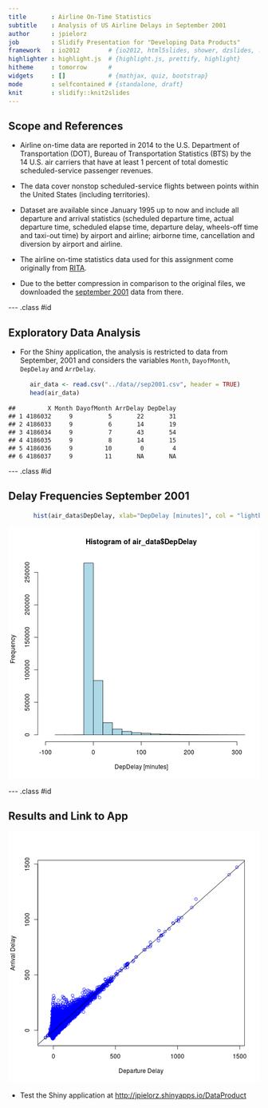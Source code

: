 ```yaml
---
title       : Airline On-Time Statistics
subtitle    : Analysis of US Airline Delays in September 2001
author      : jpielorz
job         : Slidify Presentation for "Developing Data Products"
framework   : io2012        # {io2012, html5slides, shower, dzslides, ...}
highlighter : highlight.js  # {highlight.js, prettify, highlight}
hitheme     : tomorrow      # 
widgets     : []            # {mathjax, quiz, bootstrap}
mode        : selfcontained # {standalone, draft}
knit        : slidify::knit2slides
---
```


## Scope and References


- Airline on-time data are reported in 2014 to the U.S. Department of Transportation (DOT), Bureau of Transportation             Statistics (BTS) by the 14 U.S. air carriers that have at least 1 percent of total domestic scheduled-service passenger revenues. 

- The data cover nonstop scheduled-service flights between points within the United States (including territories). 

- Dataset are available since January 1995 up to now and include all departure and arrival statistics (scheduled departure time, actual departure time, scheduled elapse time, departure delay, wheels-off time and taxi-out time) by airport and airline; airborne time, cancellation and diversion by airport and airline.

- The airline on-time statistics data used for this assignment come originally from [RITA](http://www.transtats.bts.gov/OT_Delay/OT_DelayCause1.asp?pn=1).

- Due to the better compression in comparison to the original files, we downloaded the [september 2001](http://stat-computing.org/dataexpo/2009/2001.csv.bz2) data from there.

--- .class #id 

## Exploratory Data Analysis

- For the Shiny application, the analysis is restricted to data from September, 2001 and considers the variables `Month`, `DayofMonth`, `DepDelay` and `ArrDelay`.



```r
      air_data <- read.csv("../data//sep2001.csv", header = TRUE)
      head(air_data)
```

```
##         X Month DayofMonth ArrDelay DepDelay
## 1 4186032     9          5       22       31
## 2 4186033     9          6       14       19
## 3 4186034     9          7       43       54
## 4 4186035     9          8       14       15
## 5 4186036     9         10        0        4
## 6 4186037     9         11       NA       NA
```


--- .class #id 

## Delay Frequencies September 2001


```r
       hist(air_data$DepDelay, xlab="DepDelay [minutes]", col = "lightblue", xlim=c(-100,300), breaks=100)
```

![plot of chunk unnamed-chunk-2](assets/fig/unnamed-chunk-2.png) 


--- .class #id 

## Results and Link to App

![plot of chunk unnamed-chunk-3](assets/fig/unnamed-chunk-3.png) 

 
 - Test the Shiny application at http://jpielorz.shinyapps.io/DataProduct





